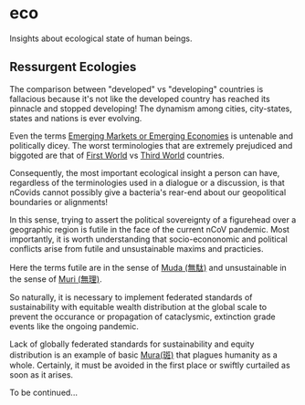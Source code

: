 # eco
Insights about ecological state of human beings.

## Ressurgent Ecologies
The comparison between "developed" vs "developing" countries is fallacious because it's not like the developed country has reached its pinnacle and stopped developing! The dynamism among cities, city-states, states and nations is ever evolving. 

Even the terms [Emerging Markets or Emerging Economies](https://en.wikipedia.org/wiki/Emerging_market) is untenable and politically dicey. The worst terminologies that are extremely prejudiced and biggoted are that of [First World](https://en.wikipedia.org/wiki/First_World) vs [Third World](https://en.wikipedia.org/wiki/Third_World) countries. 

Consequently, the most important ecological insight a person can have, regardless of the terminologies used in a dialogue or a discussion, is that nCovids cannot possibly give a bacteria's rear-end about our geopolitical boundaries or alignments! 

In this sense, trying to assert the political sovereignty of a figurehead over a geographic region is futile in the face of the current nCoV pandemic. Most importantly, it is worth understanding that socio-econonomic and political conflicts arise from futile and unsustainable maxims and practicies. 

Here the terms futile are in the sense of [Muda (無駄)](https://en.wikipedia.org/wiki/Muda_(Japanese_term)) and unsustainable in the sense of [Muri (無理)](https://en.wikipedia.org/wiki/Muri_(Japanese_term)).

So naturally, it is necessary to implement federated standards of sustainability with equitable wealth distribution at the global scale to prevent the occurance or propagation of cataclysmic, extinction grade events like the ongoing pandemic.

Lack of globally federated standards for sustainability and equity distribution is an example of basic [Mura(斑)](https://en.wikipedia.org/wiki/Mura_(Japanese_term)) that plagues humanity as a whole. Certainly, it must be avoided in the first place or swiftly curtailed as soon as it arises.

To be continued...
